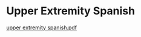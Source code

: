 # Upper Extremity Spanish

[upper extremity spanish.pdf](Upper%20Extremity%20Spanish%2009ce57bea0b348c9820e85a292745f2e/upper_extremity_spanish.pdf)